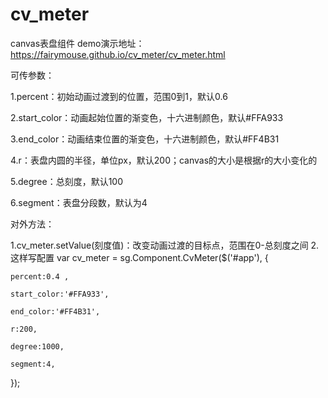 # cv_meter
canvas表盘组件
demo演示地址：https://fairymouse.github.io/cv_meter/cv_meter.html

可传参数：

  1.percent：初始动画过渡到的位置，范围0到1，默认0.6
  
  2.start_color：动画起始位置的渐变色，十六进制颜色，默认#FFA933
  
  3.end_color：动画结束位置的渐变色，十六进制颜色，默认#FF4B31
  
  4.r：表盘内圆的半径，单位px，默认200；canvas的大小是根据r的大小变化的
  
  5.degree：总刻度，默认100
  
  6.segment：表盘分段数，默认为4
  
  
对外方法：
  
  1.cv_meter.setValue(刻度值)：改变动画过渡的目标点，范围在0-总刻度之间
  2.这样写配置
  var cv_meter = sg.Component.CvMeter($('#app'), {
  
    percent:0.4 ,
    
    start_color:'#FFA933',
    
    end_color:'#FF4B31',
    
    r:200,
    
    degree:1000,
    
    segment:4,
    
  });

